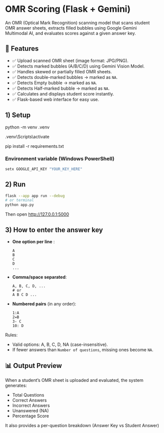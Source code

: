 # OMR Scoring (Flask + Gemini)

An OMR (Optical Mark Recognition) scanning model that scans student OMR answer sheets, extracts filled bubbles using Google Gemini Multimodal AI, and evaluates scores against a given answer key.  


## 📌 Features

- ✅ Upload scanned OMR sheet (image format: JPG/PNG).  
- ✅ Detects marked bubbles (A/B/C/D) using Gemini Vision Model.  
- ✅ Handles skewed or partially filled OMR sheets.  
- ✅ Detects double-marked bubbles → marked as `NA`.
- ✅ Detects Empty bubble → marked as `NA`.
- ✅ Detects Half-marked bubble → marked as `NA`.
- ✅ Calculates and displays student score instantly.  
- ✅ Flask-based web interface for easy use. 

## 1) Setup

python -m venv .venv

.venv\Scripts\activate


pip install -r requirements.txt

### Environment variable (Windows PowerShell)
```powershell
setx GOOGLE_API_KEY "YOUR_KEY_HERE"
```


## 2) Run

```bash
flask --app app run --debug
# or terminal
python app.py
```

Then open http://127.0.0.1:5000

## 3) How to enter the answer key

- **One option per line** :
  ```
  A
  B
  C
  D
  ...
  ```

- **Comma/space separated**:
  ```
  A, B, C, D, ...
  # or
  A B C D ...
  ```

- **Numbered pairs** (in any order):
  ```
  1:A
  2=B
  3- C
  10: D
  ```

Rules:
- Valid options: A, B, C, D, NA (case-insensitive).
- If fewer answers than `Number of questions`, missing ones become `NA`.



## 📊 Output Preview

When a student’s OMR sheet is uploaded and evaluated, the system generates:

- Total Questions
- Correct Answers
- Incorrect Answers
- Unanswered (NA)
- Percentage Score

It also provides a per-question breakdown (Answer Key vs Student Answer)
